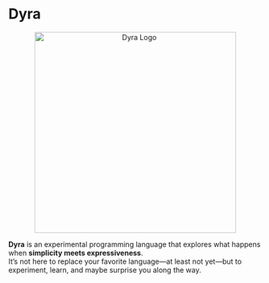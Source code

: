 # Dyra

<p align="center">
  <img width="400" alt="Dyra Logo" src="https://github.com/user-attachments/assets/fea70610-e17a-4b83-89a0-4ede9b47930f" />
</p>

**Dyra** is an experimental programming language that explores what happens when **simplicity meets expressiveness**.  
It’s not here to replace your favorite language—at least not yet—but to experiment, learn, and maybe surprise you along the way.
